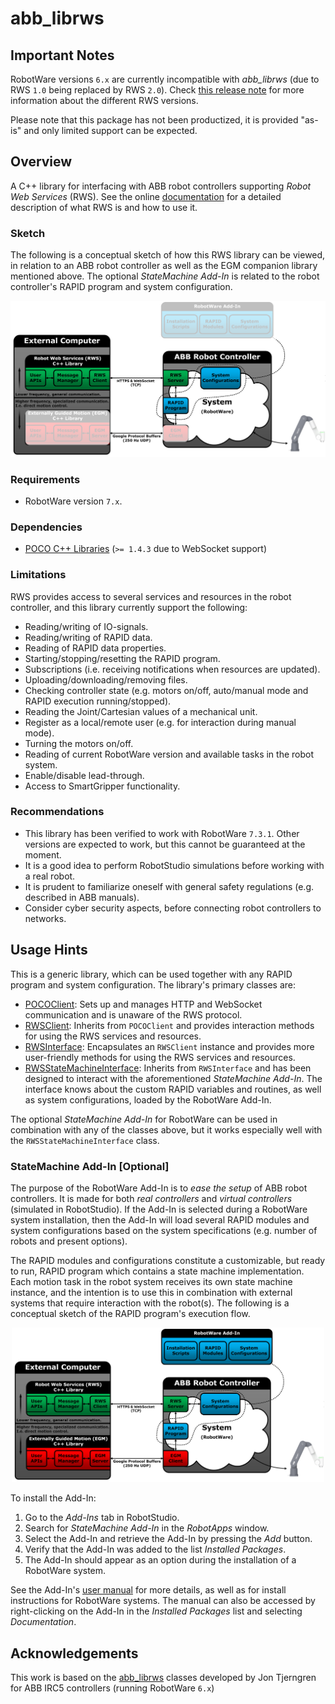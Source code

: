 # abb_librws

## Important Notes

RobotWare versions `6.x` are currently incompatible with *abb_librws* (due to RWS `1.0` being replaced by RWS `2.0`). Check [this release note](https://robotapps.blob.core.windows.net/apps/ReleaseNotesRWS2019.3.zip) for more information about the different RWS versions.

Please note that this package has not been productized, it is provided "as-is" and only limited support can be expected.

## Overview

A C++ library for interfacing with ABB robot controllers supporting *Robot Web Services* (RWS). 
See the online [documentation](https://developercenter.robotstudio.com/api/RWS) for a detailed description of what RWS is and how to use it.

### Sketch

The following is a conceptual sketch of how this RWS library can be viewed, in relation to an ABB robot controller as well as the EGM companion library mentioned above. The optional *StateMachine Add-In* is related to the robot controller's RAPID program and system configuration.

![RWS sketch](docs/images/rws_sketch.png)

### Requirements

* RobotWare version `7.x`.

### Dependencies

* [POCO C++ Libraries](https://pocoproject.org) (`>= 1.4.3` due to WebSocket support)

### Limitations

RWS provides access to several services and resources in the robot controller, and this library currently support the following:

* Reading/writing of IO-signals.
* Reading/writing of RAPID data.
* Reading of RAPID data properties.
*	Starting/stopping/resetting the RAPID program.
*	Subscriptions (i.e. receiving notifications when resources are updated).
*	Uploading/downloading/removing files.
*	Checking controller state (e.g. motors on/off, auto/manual mode and RAPID execution running/stopped).
*	Reading the Joint/Cartesian values of a mechanical unit.
*	Register as a local/remote user (e.g. for interaction during manual mode).
*	Turning the motors on/off.
*	Reading of current RobotWare version and available tasks in the robot system.
*	Enable/disable lead-through.
*	Access to SmartGripper functionality.

### Recommendations

* This library has been verified to work with RobotWare `7.3.1`. Other versions are expected to work, but this cannot be guaranteed at the moment.
* It is a good idea to perform RobotStudio simulations before working with a real robot.
* It is prudent to familiarize oneself with general safety regulations (e.g. described in ABB manuals).
* Consider cyber security aspects, before connecting robot controllers to networks.

## Usage Hints

This is a generic library, which can be used together with any RAPID program and system configuration. The library's primary classes are:

* [POCOClient](include/abb_librws/rws_poco_client.h): Sets up and manages HTTP and WebSocket communication and is unaware of the RWS protocol.
* [RWSClient](include/abb_librws/rws_client.h): Inherits from `POCOClient` and provides interaction methods for using the RWS services and resources.
* [RWSInterface](include/abb_librws/rws_interface.h): Encapsulates an `RWSClient` instance and provides more user-friendly methods for using the RWS services and resources.
* [RWSStateMachineInterface](include/abb_librws/rws_state_machine_interface.h): Inherits from `RWSInterface` and has been designed to interact with the aforementioned *StateMachine Add-In*. The interface knows about the custom RAPID variables and routines, as well as system configurations, loaded by the RobotWare Add-In.

The optional *StateMachine Add-In* for RobotWare can be used in combination with any of the classes above, but it works especially well with the `RWSStateMachineInterface` class.

### StateMachine Add-In [Optional]

The purpose of the RobotWare Add-In is to *ease the setup* of ABB robot controllers. It is made for both *real controllers* and *virtual controllers* (simulated in RobotStudio). If the Add-In is selected during a RobotWare system installation, then the Add-In will load several RAPID modules and system configurations based on the system specifications (e.g. number of robots and present options).

The RAPID modules and configurations constitute a customizable, but ready to run, RAPID program which contains a state machine implementation. Each motion task in the robot system receives its own state machine instance, and the intention is to use this in combination with external systems that require interaction with the robot(s). The following is a conceptual sketch of the RAPID program's execution flow.

<p align="center">
  <img src="docs/images/statemachine_addin_sketch.png" width="500">
</p>

To install the Add-In:

1. Go to the *Add-Ins* tab in RobotStudio.
2. Search for *StateMachine Add-In* in the *RobotApps* window.
3. Select the Add-In and retrieve the Add-In by pressing the *Add* button.
4. Verify that the Add-In was added to the list *Installed Packages*.
5. The Add-In should appear as an option during the installation of a RobotWare system.

See the Add-In's [user manual](https://robotapps.blob.core.windows.net/appreferences/docs/2093c0e8-d469-4188-bdd2-ca42e27cba5cUserManual.pdf) for more details, as well as for install instructions for RobotWare systems. The manual can also be accessed by right-clicking on the Add-In in the *Installed Packages* list and selecting *Documentation*.

## Acknowledgements

This work is based on the [abb_librws](https://github.com/ros-industrial/abb_librws) classes developed by Jon Tjerngren for ABB IRC5 controllers (running RobotWare `6.x`)
